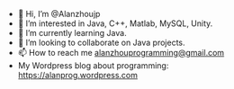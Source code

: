 - 👋 Hi, I’m @Alanzhoujp
- 👀 I’m interested in Java, C++, Matlab, MySQL, Unity.
- 🌱 I’m currently learning Java.
- 💞️ I’m looking to collaborate on Java projects.
- 📫 How to reach me alanzhouprogramming@gmail.com
- My Wordpress blog about programming: https://alanprog.wordpress.com

<!---
Alanzhoujp/Alanzhoujp is a ✨ special ✨ repository because its `README.md` (this file) appears on your GitHub profile.
You can click the Preview link to take a look at your changes.
--->
